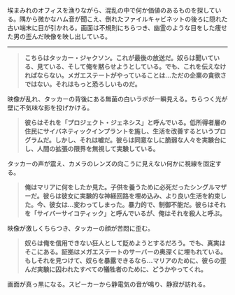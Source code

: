 埃まみれのオフィスを漁りながら、混乱の中で何か価値のあるものを探している。隅から微かなハム音が聞こえ、倒れたファイルキャビネットの後ろに隠れた古い端末に目が引かれる。画面は不規則にちらつき、幽霊のような目をした痩せた男の歪んだ映像を映し出している。

---

> **こちらはタッカー・ジャクソン。これが最後の放送だ。奴らは聞いている、見ている、そして俺を黙らせようとしている。でも、これを伝えなければならない。メガエステートがやっていることは…ただの企業の貪欲さではない。それはもっと恐ろしいものだ。**

映像が乱れ、タッカーの背後にある無菌の白いラボが一瞬見える。ちらつく光が壁に不気味な影を投げかける。

> **彼らはそれを「プロジェクト・ジェネシス」と呼んでいる。低所得者層の住民にサイバネティックインプラントを施し、生活を改善するというプログラムだ。しかし、それは嘘だ。彼らは同意なしに脆弱な人々を実験台にし、人間の拡張の限界を無視して実験している。**

タッカーの声が震え、カメラのレンズの向こうに見えない何かに視線を固定する。

> **俺はマリアに何をしたか見た。子供を養うために必死だったシングルマザーだ。彼らは彼女に実験的な神経回路を埋め込み、より良い生活を約束した。今、彼女は…変わってしまった。暴力的で、制御不能だ。彼らはそれを「サイバーサイコティック」と呼んでいるが、俺はそれを殺人と呼ぶ。**

映像が激しくちらつき、タッカーの顔が苦悶に歪む。

> **奴らは俺を信用できない狂人として貶めようとするだろう。でも、真実はそこにある。証拠はメガエステートのサーバーの奥深くに埋もれている。もしそれを見つけて、奴らを暴露できるなら…マリアのために、彼らの歪んだ実験に囚われたすべての犠牲者のために、どうかやってくれ。**

画面が真っ黒になる。スピーカーから静電気の音が鳴り、静寂が訪れる。
